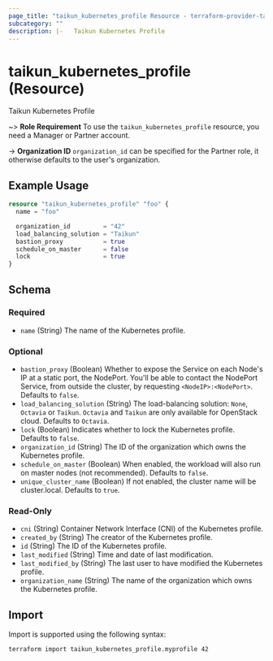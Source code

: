 ```yaml
---
page_title: "taikun_kubernetes_profile Resource - terraform-provider-taikun"
subcategory: ""
description: |-   Taikun Kubernetes Profile
---
```


# taikun_kubernetes_profile (Resource)

Taikun Kubernetes Profile

~> **Role Requirement** To use the `taikun_kubernetes_profile` resource, you need a Manager or Partner account.

-> **Organization ID** `organization_id` can be specified for the Partner role, it otherwise defaults to the user's organization.

## Example Usage

```terraform
resource "taikun_kubernetes_profile" "foo" {
  name = "foo"

  organization_id         = "42"
  load_balancing_solution = "Taikun"
  bastion_proxy           = true
  schedule_on_master      = false
  lock                    = true
}
```

<!-- schema generated by tfplugindocs -->
## Schema

### Required

- `name` (String) The name of the Kubernetes profile.

### Optional

- `bastion_proxy` (Boolean) Whether to expose the Service on each Node's IP at a static port, the NodePort. You'll be able to contact the NodePort Service, from outside the cluster, by requesting `<NodeIP>:<NodePort>`. Defaults to `false`.
- `load_balancing_solution` (String) The load-balancing solution: `None`, `Octavia` or `Taikun`. `Octavia` and `Taikun` are only available for OpenStack cloud. Defaults to `Octavia`.
- `lock` (Boolean) Indicates whether to lock the Kubernetes profile. Defaults to `false`.
- `organization_id` (String) The ID of the organization which owns the Kubernetes profile.
- `schedule_on_master` (Boolean) When enabled, the workload will also run on master nodes (not recommended). Defaults to `false`.
- `unique_cluster_name` (Boolean) If not enabled, the cluster name will be cluster.local. Defaults to `true`.

### Read-Only

- `cni` (String) Container Network Interface (CNI) of the Kubernetes profile.
- `created_by` (String) The creator of the Kubernetes profile.
- `id` (String) The ID of the Kubernetes profile.
- `last_modified` (String) Time and date of last modification.
- `last_modified_by` (String) The last user to have modified the Kubernetes profile.
- `organization_name` (String) The name of the organization which owns the Kubernetes profile.

## Import

Import is supported using the following syntax:

```shell
terraform import taikun_kubernetes_profile.myprofile 42
```
